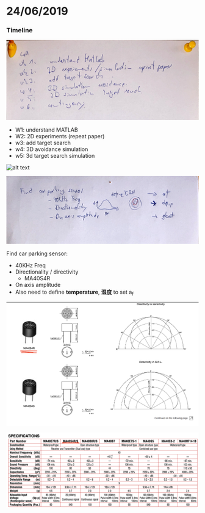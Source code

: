 # 24/06/2019
### Timeline 

![alt text](../2406/2406-3.png)

- W1: understand MATLAB
- W2: 2D experiments (repeat paper)
- w3: add target search
- w4: 3D avoidance simulation
- w5: 3d target search simulation

![alt text](../2406/2406-1.png)

![alt text](../2406/2406-2.png)

Find car parking sensor:

- 40KHz Freq
- Directionality / directivity
  - MA40S4R
- On axis amplitude
- Also need to define <b>temperature</b>, <b>湿度</b> to set a<sub>f</sub>

![alt text](../2406/MA40S4R-directivity.png)

![image](../2406/MA40S4R-specifications.png)

